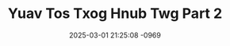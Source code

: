 ---
layout: movie-video-data
date: 2025-03-01 21:25:08 -0969
categories: movie

# Site Attributes
title: "Yuav Tos Txog Hnub Twg Part 2"
permalink: "/movie/Yuav_Tos_Txog_Hnub_Twg_Part_2"

# Movie Attributes
synopsis: "Thaum teb chaws Los Tsuas poob rau Nplog liab tes peb hmoob raug kev tsim txom, nyob tsis tau. Nkauj Iab thiab Tub Nus nkawv ob tsev negg thiaj tau tsiv tuaj mus rau Thaib teb. Txoj hmoov tsis muaj tub nus niam thiab txiv raug thaib muab tua, thaum hla dhau dej naj khoom. los txog hau lub yeej tawg rog, thaum nkawv hlob tiav hluas, nkawv xav tias yuav sib yuav, tab sis ib tug hmoob asmiskas cia li los dag yuav nkauj iab lawm. thiaj ua rau nkauj iab thiab tub nus lub kua muag poob. "
producer: "Ntsa Iab Production"
director: ""
writer: ""
video_link: ""
genre: "Romance"
year: ""
release_type: "VHS"
storage: "Center for Hmong Studies"
thumbnail: "/assets/images/movie_thumbnails/Yuav Tos Txog Hnuv Twg Part 2.JPEG"
publishing_company: "Ntsa Iab Production"

# Sequels + Parts
base_movie: "Yuav Tos Txog Hnub Twg Part 1"
total_parts: 2
sequel: ""

# Movie Cast
cast:
#VALUE!
---